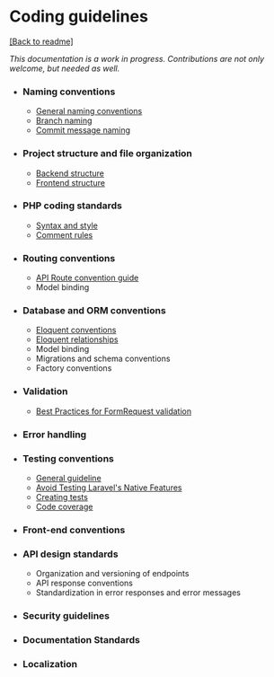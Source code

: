 # Coding guidelines
[[Back to readme]](../README.md)

_This documentation is a work in progress. Contributions are not only welcome, but needed as well._


- ### Naming conventions
  - [General naming conventions](naming-conventions.md#general-naming-conventions)
  - [Branch naming](naming-conventions.md#branch-naming)
  - [Commit message naming](naming-conventions.md#commit-message-naming)

- ### Project structure and file organization
  - [Backend structure](project-structure.md#backend-structure)
  - [Frontend structure](project-structure.md#frontend-structure)

- ### PHP coding standards
  - [Syntax and style](php-coding-standards.md#syntax-and-style)
  - [Comment rules](php-coding-standards.md#comment-rules)

- ### Routing conventions
  - [API Route convention guide](routing-convention.md#api-route-convention)
  - Model binding

- ### Database and ORM conventions
  - [Eloquent conventions](database-and-orm-conventions.md#eloquent-model-conventions)
  - [Eloquent relationships](database-and-orm-conventions.md#eloquent-relationships)
  - Model binding
  - Migrations and schema conventions
  - Factory conventions

- ### Validation
  - [Best Practices for FormRequest validation](validation.md#best-practices-for-formrequest-validation)

- ### Error handling

- ### Testing conventions
  - [General guideline](testing-conventions.md#general-guidelines)
  - [Avoid Testing Laravel's Native Features](testing-conventions.md#avoid-testing-laravels-native-features)
  - [Creating tests](testing-conventions.md#creating-tests)
  - [Code coverage](testing-conventions.md#code-coverage)

- ### Front-end conventions

- ### API design standards
  - Organization and versioning of endpoints
  - API response conventions
  - Standardization in error responses and error messages

- ### Security guidelines

- ### Documentation Standards

- ### Localization
